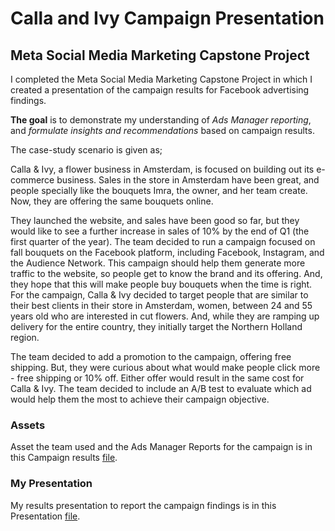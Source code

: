 # Calla and Ivy Campaign Presentation

## Meta Social Media Marketing Capstone Project

I completed the Meta Social Media Marketing Capstone Project in which I created a presentation of the campaign results for Facebook advertising findings. 

**The goal** is to demonstrate my understanding of _Ads Manager reporting_, and _formulate insights and recommendations_ based on campaign results.

The case-study scenario is given as;

Calla & Ivy, a flower business in Amsterdam, is focused on building out its e-commerce business.  Sales in the store in Amsterdam have been great, and people specially like the bouquets Imra, the owner, and her team create.  Now, they are offering the same bouquets online.  

They launched the website, and sales have been good so far, but they would like to see a further increase in sales of 10% by the end of Q1 (the first quarter of the year).  The team decided to run a campaign focused on fall bouquets on the Facebook platform, including Facebook, Instagram, and the Audience Network.  This campaign should help them generate more traffic to the website, so people get to know the brand and its offering.  And, they hope that this will make people buy bouquets when the time is right.  
For the campaign, Calla & Ivy decided to target people that are similar to their best clients in their store in Amsterdam, women, between 24 and 55 years old who are interested in cut flowers.  And, while they are ramping up delivery for the entire country, they initially target the Northern Holland region. 

The team decided to add a promotion to the campaign, offering free shipping.  But, they were curious about what would make people click more - free shipping or 10% off. Either offer would result in the same cost for Calla & Ivy. The team decided to include an A/B test to evaluate which ad would help them the most to achieve their campaign objective. 

### Assets

Asset the team used and the Ads Manager Reports for the campaign is in this Campaign results [file](Calla_&_Ivy_Campaign_Raw_Results.pdf). 

### My Presentation

My results presentation to report the campaign findings is in this Presentation [file](Calla_and_Ivy_Presentation.pdf). 
